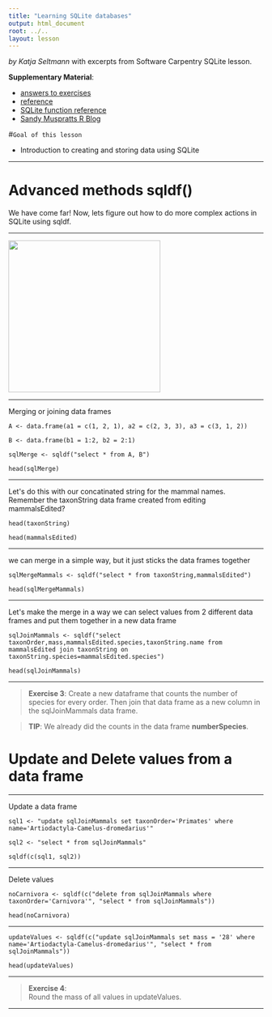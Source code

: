 ```yaml
---
title: "Learning SQLite databases"
output: html_document
root: ../..
layout: lesson
---
```

  
  *by Katja Seltmann* with excerpts from Software Carpentry SQLite lesson.

**Supplementary Material**: 
  
- [answers to exercises](sqldf-answers.txt)
- [reference](http://swcarpentry.github.io/sql-novice-survey/reference.html)
- [SQLite function reference](https://www.sqlite.org/lang_corefunc.html)
- [Sandy Muspratts R Blog](http://sandymuspratt.blogspot.com/2012/11/r-and-sqlite-part-1.html)

#`Goal of this lesson`
- Introduction to creating and storing data using SQLite

***

# Advanced methods sqldf() 

We have come far! Now, lets figure out how to do more complex actions in SQLite using sqldf.

***
 <img src="https://s-media-cache-ak0.pinimg.com/736x/e3/e9/02/e3e90236dfce025c9f4ac9aec842f246.jpg" height="300px" align="middle"  />

***

Merging or joining data frames

    A <- data.frame(a1 = c(1, 2, 1), a2 = c(2, 3, 3), a3 = c(3, 1, 2))
    
    B <- data.frame(b1 = 1:2, b2 = 2:1)
    
    sqlMerge <- sqldf("select * from A, B")

    head(sqlMerge)
    
***
    
Let's do this with our concatinated string for the mammal names. Remember the taxonString data frame created from editing mammalsEdited?

    head(taxonString)
    
    head(mammalsEdited)


***
we can merge in a simple way, but it just sticks the data frames together
    
    sqlMergeMammals <- sqldf("select * from taxonString,mammalsEdited")
    
    head(sqlMergeMammals)

***
Let's make the merge in a way we can select values from 2 different data frames and put them together in a new data frame

    sqlJoinMammals <- sqldf("select taxonOrder,mass,mammalsEdited.species,taxonString.name from mammalsEdited join taxonString on taxonString.species=mammalsEdited.species")

    head(sqlJoinMammals)
    
 
***
> **Exercise 3**:
> Create a new dataframe that counts the number of species for every order. Then join that data frame as a new column in the sqlJoinMammals data frame.

> **TIP**: We already did the counts in the data frame **numberSpecies**.

# Update and Delete values from a data frame

***
Update a data frame

    sql1 <- "update sqlJoinMammals set taxonOrder='Primates' where name='Artiodactyla-Camelus-dromedarius'"
    
    sql2 <- "select * from sqlJoinMammals"
    
    sqldf(c(sql1, sql2))
    
    
***
Delete values

    noCarnivora <- sqldf(c("delete from sqlJoinMammals where taxonOrder='Carnivora'", "select * from sqlJoinMammals"))

    head(noCarnivora)
    
***

    updateValues <- sqldf(c("update sqlJoinMammals set mass = '28' where name='Artiodactyla-Camelus-dromedarius'", "select * from sqlJoinMammals"))

    head(updateValues)

***
> **Exercise 4**:  
 > Round the mass of all values in updateValues.

***

